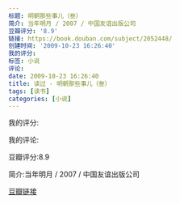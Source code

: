 ```yaml
---
标题: 明朝那些事儿（叁）
简介: 当年明月 / 2007 / 中国友谊出版公司
豆瓣评分: '8.9'
链接: https://book.douban.com/subject/2052448/
创建时间: '2009-10-23 16:26:40'
我的评分:
标签: 小说
评论:
date: 2009-10-23 16:26:40
title: 读过 - 明朝那些事儿（叁）
tags: [读书]
categories: [小说]
---
```


我的评分:

我的评论:

豆瓣评分:8.9

简介:当年明月 / 2007 / 中国友谊出版公司

[豆瓣链接](https://book.douban.com/subject/2052448/)

